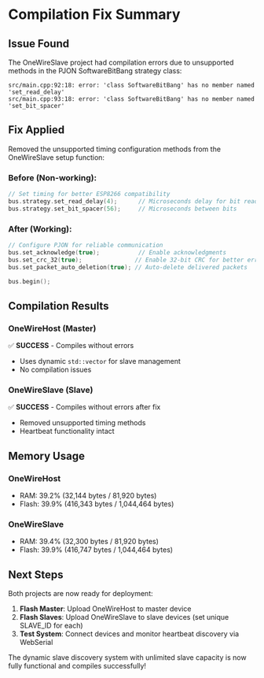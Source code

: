 # Compilation Fix Summary

## Issue Found
The OneWireSlave project had compilation errors due to unsupported methods in the PJON SoftwareBitBang strategy class:

```
src/main.cpp:92:18: error: 'class SoftwareBitBang' has no member named 'set_read_delay'
src/main.cpp:93:18: error: 'class SoftwareBitBang' has no member named 'set_bit_spacer'
```

## Fix Applied
Removed the unsupported timing configuration methods from the OneWireSlave setup function:

### Before (Non-working):
```cpp
// Set timing for better ESP8266 compatibility
bus.strategy.set_read_delay(4);      // Microseconds delay for bit reading
bus.strategy.set_bit_spacer(56);     // Microseconds between bits
```

### After (Working):
```cpp
// Configure PJON for reliable communication
bus.set_acknowledge(true);           // Enable acknowledgments
bus.set_crc_32(true);               // Enable 32-bit CRC for better error detection
bus.set_packet_auto_deletion(true); // Auto-delete delivered packets

bus.begin();
```

## Compilation Results

### OneWireHost (Master)
✅ **SUCCESS** - Compiles without errors
- Uses dynamic `std::vector` for slave management
- No compilation issues

### OneWireSlave (Slave)  
✅ **SUCCESS** - Compiles without errors after fix
- Removed unsupported timing methods
- Heartbeat functionality intact

## Memory Usage

### OneWireHost
- RAM: 39.2% (32,144 bytes / 81,920 bytes)
- Flash: 39.9% (416,343 bytes / 1,044,464 bytes)

### OneWireSlave
- RAM: 39.4% (32,300 bytes / 81,920 bytes)  
- Flash: 39.9% (416,747 bytes / 1,044,464 bytes)

## Next Steps

Both projects are now ready for deployment:

1. **Flash Master**: Upload OneWireHost to master device
2. **Flash Slaves**: Upload OneWireSlave to slave devices (set unique SLAVE_ID for each)
3. **Test System**: Connect devices and monitor heartbeat discovery via WebSerial

The dynamic slave discovery system with unlimited slave capacity is now fully functional and compiles successfully!
